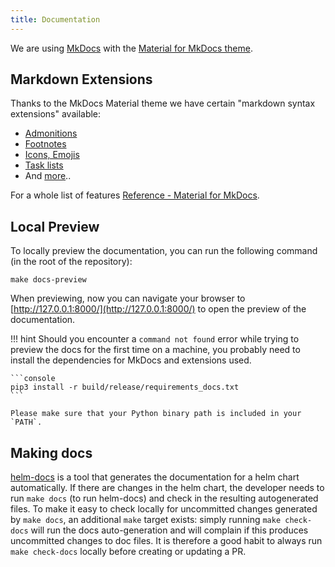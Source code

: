 ```yaml
---
title: Documentation
---
```


We are using [MkDocs](https://www.mkdocs.org/) with the [Material for MkDocs theme](https://squidfunk.github.io/mkdocs-material/).

## Markdown Extensions

Thanks to the MkDocs Material theme we have certain "markdown syntax extensions" available:

* [Admonitions](https://squidfunk.github.io/mkdocs-material/reference/admonitions/)
* [Footnotes](https://squidfunk.github.io/mkdocs-material/reference/footnotes/)
* [Icons, Emojis](https://squidfunk.github.io/mkdocs-material/reference/icons-emojis/)
* [Task lists](https://squidfunk.github.io/mkdocs-material/reference/lists/#using-definition-lists)
* And [more](https://squidfunk.github.io/mkdocs-material/reference/)..

For a whole list of features [Reference - Material for MkDocs](https://squidfunk.github.io/mkdocs-material/reference/).

## Local Preview

To locally preview the documentation, you can run the following command (in the root of the repository):

```console
make docs-preview
```

When previewing, now you can navigate your browser to [http://127.0.0.1:8000/](http://127.0.0.1:8000/) to open the preview of the documentation.

!!! hint
    Should you encounter a `command not found` error while trying to preview the docs for the first time on a machine, you probably need to install the dependencies for MkDocs and extensions used.

    ```console
    pip3 install -r build/release/requirements_docs.txt
    ```

    Please make sure that your Python binary path is included in your `PATH`.

## Making docs

[helm-docs](https://github.com/norwoodj/helm-docs) is a tool that generates the documentation for a helm chart automatically. If there are changes in the helm chart, the developer needs to run `make docs` (to run helm-docs) and check in the resulting autogenerated files. 
To make it easy to check locally for uncommitted changes generated by `make docs`, an additional `make` target exists: simply running `make check-docs` will run the docs auto-generation and will complain if this produces uncommitted changes to doc files. It is therefore a good habit to always run `make check-docs` locally before creating or updating a PR.

